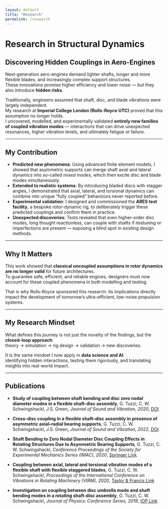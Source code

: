 ```yaml
---
layout: default
title: "Research"
permalink: /research
---
```


# Research in Structural Dynamics

## Discovering Hidden Couplings in Aero-Engines

Next-generation aero-engines demand lighter shafts, longer and more flexible blades, and increasingly complex support structures.  
These innovations promise higher efficiency and lower noise — but they also introduce **hidden risks**.  

Traditionally, engineers assumed that shaft, disc, and blade vibrations were largely independent.  
My research at **Imperial College London (Rolls-Royce UTC)** proved that this assumption no longer holds.  
I uncovered, modelled, and experimentally validated **entirely new families of coupled vibration modes** — interactions that can drive unexpected resonances, higher vibration levels, and ultimately fatigue or failure.

---

## My Contribution

- **Predicted new phenomena**: Using advanced finite element models, I showed that asymmetric supports can merge shaft axial and lateral dynamics into so-called *mixed modes*, which then excite disc and blade modes simultaneously.  
- **Extended to realistic systems**: By introducing bladed discs with stagger angles, I demonstrated that axial, lateral, and torsional dynamics can combine into unique “fully coupled” behaviours never reported before.  
- **Experimental validation**: I designed and commissioned the **ARES test facility**, a bespoke rotor-dynamic rig, to deliberately trigger these predicted couplings and confirm them in practice.  
- **Unexpected discoveries**: Tests revealed that even higher-order disc modes, long thought reactionless, can couple with shafts if mistuning or imperfections are present — exposing a blind spot in existing design methods.

---

## Why It Matters

This work showed that **classical uncoupled assumptions in rotor dynamics are no longer valid** for future architectures.  
To guarantee safe, efficient, and reliable engines, designers must now account for these coupled phenomena in both modelling and testing.  

That is why Rolls-Royce sponsored this research: its implications directly impact the development of tomorrow’s ultra-efficient, low-noise propulsion systems.

---

## My Research Mindset

What defines this journey is not just the novelty of the findings, but the **closed-loop approach**:  
theory → simulation → rig design → validation → new discoveries.  

It is the same mindset I now apply in **data science and AI**:  
identifying hidden interactions, testing them rigorously, and translating insights into real-world impact.

---

## Publications

- **Study of coupling between shaft bending and disc zero nodal diameter modes in a flexible shaft-disc assembly**, G. Tuzzi, C. W. Schwingshackl, J.S. Green, *Journal of Sound and Vibration, 2020*, [DOI](https://doi.org/10.1016/j.jsv.2020.115362)

- **Cross-disc coupling in a flexible shaft–disc assembly in presence of asymmetric axial–radial bearing supports**, G. Tuzzi, C. W. Schwingshackl, J.S. Green, *Journal of Sound and Vibration, 2022*, [DOI](https://doi.org/10.1016/j.jsv.2022.116826)

- **Shaft Bending to Zero Nodal Diameter Disc Coupling Effects in Rotating Structures Due to Asymmetric Bearing Supports**, G. Tuzzi, C. W. Schwingshackl, *Conference Proceedings of the Society for Experimental Mechanics Series (IMAC), 2020*, [Springer Link](https://link.springer.com/chapter/10.1007/978-3-030-47717-2_38)

- **Coupling between axial, lateral and torsional vibration modes of a flexible shaft with flexible staggered blades**, G. Tuzzi, C. W. Schwingshackl, *Proceedings of the International Conference on Vibrations in Rotating Machinery (VIRM), 2020*, [Taylor & Francis Link](https://www.taylorfrancis.com/chapters/oa-edit/10.1201/9781003132639-21/coupling-axial-lateral-torsional-vibration-modes-flexible-shaft-flexible-staggered-blades-tuzzi-schwingshackl-green)

- **Investigation on coupling between disc umbrella mode and shaft bending modes in a rotating shaft-disc assembly**, G. Tuzzi, C. W. Schwingshackl, *Journal of Physics: Conference Series, 2019*, [IOP Link](https://iopscience.iop.org/issue/1742-6596/1264/1)
